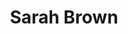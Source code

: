 ---
layout: page
title: Sarah Brown
order: 2016-11
grad_date: 'Nov 2016'
lastname: Brown
description: PhD Graduate
importance: 1
category: work
current: false 
position: Graduate
current_pos:  UCB Post-doc
Thesis: Machine Learning for Computational Psychology 
---